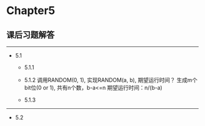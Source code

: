 # Chapter5
## 课后习题解答
---
* 5.1
  * 5.1.1
  * 5.1.2 调用RANDOM(0, 1), 实现RANDOM(a, b), 期望运行时间？
  生成m个bit位(0 or 1), 共有n个数，b-a<=n
  期望运行时间：n/(b-a)
  
  * 5.1.3
  
---
* 5.2

